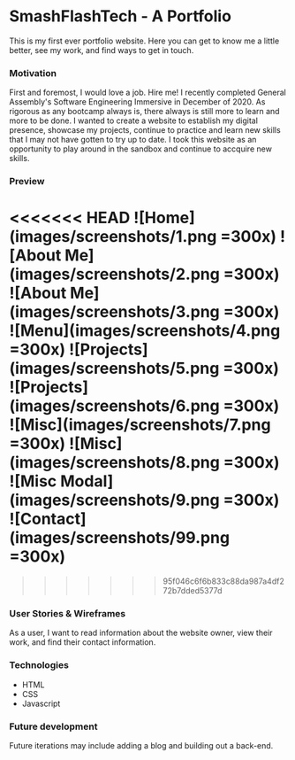 # SmashFlashTech - A Portfolio

This is my first ever portfolio website. Here you can get to know me a little better, see my work, and find ways to get in touch. 

### Motivation
First and foremost, I would love a job. Hire me! I recently completed General Assembly's Software Engineering Immersive in December of 2020. As rigorous as any bootcamp always is, there always is still more to learn and more to be done. I wanted to create a website to establish my digital presence, showcase my projects, continue to practice and learn new skills that I may not have gotten to try up to date. I took this website as an opportunity to play around in the sandbox and continue to accquire new skills. 

### Preview
<<<<<<< HEAD
![Home](images/screenshots/1.png =300x)
![About Me](images/screenshots/2.png =300x)
![About Me](images/screenshots/3.png =300x)
![Menu](images/screenshots/4.png =300x)
![Projects](images/screenshots/5.png =300x)
![Projects](images/screenshots/6.png =300x)
![Misc](images/screenshots/7.png =300x)
![Misc](images/screenshots/8.png =300x)
![Misc Modal](images/screenshots/9.png =300x)
![Contact](images/screenshots/99.png =300x)
=======

>>>>>>> 95f046c6f6b833c88da987a4df272b7dded5377d


### User Stories & Wireframes
As a user, I want to read information about the website owner, view their work, and find their contact information.


### Technologies
* HTML
* CSS
* Javascript

### Future development
Future iterations may include adding a blog and building out a back-end.
